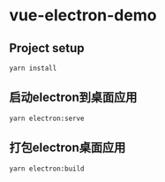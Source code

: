 # vue-electron-demo

## Project setup
```
yarn install
```

## 启动electron到桌面应用
```
yarn electron:serve
```

## 打包electron桌面应用
```
yarn electron:build
```

